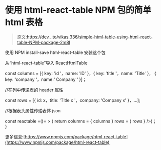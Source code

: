 # 使用 html-react-table NPM 包的简单 html 表格

> 原文:[https://dev . to/vikas 336/simple-html-table-using-html-react-table-NPM-package-2m8l](https://dev.to/vikas336/simple-html-table-using-html-react-table-npm-package-2m8l)

使用 NPM install-save html-react-table 安装这个包

从“html-react-table”导入 ReactHtmlTable

const columns = [{ key: 'id '，name: 'ID' }，{ key: 'title '，name: 'Title' }，
{ key: 'company '，name:' Company ' }]；

//在列中传递表的 header 属性

const rows = [{ id: x，title: 'Title x '，company: 'Company x' }，...];

//根据表头属性传递表体 json

const reactable =()= > {
return columns = { columns }
rows = { rows }
/>)；
}

更多信息:[https://www.npmjs.com/package/html-react-table](https://www.npmjs.com/package/html-react-table)